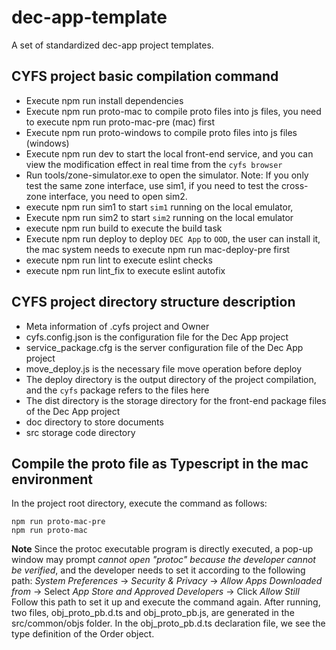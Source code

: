 # dec-app-template

A set of standardized dec-app project templates.

## CYFS project basic compilation command

-   Execute npm run install dependencies
-   Execute npm run proto-mac to compile proto files into js files, you need to execute npm run proto-mac-pre (mac) first
-   Execute npm run proto-windows to compile proto files into js files (windows)
-   Execute npm run dev to start the local front-end service, and you can view the modification effect in real time from the `cyfs browser`
-   Run tools/zone-simulator.exe to open the simulator. Note: If you only test the same zone interface, use sim1, if you need to test the cross-zone interface, you need to open sim2.
-   execute npm run sim1 to start `sim1` running on the local emulator,
-   Execute npm run sim2 to start `sim2` running on the local emulator
-   execute npm run build to execute the build task
-   Execute npm run deploy to deploy `DEC App` to `OOD`, the user can install it, the mac system needs to execute npm run mac-deploy-pre first
-   execute npm run lint to execute eslint checks
-   execute npm run lint_fix to execute eslint autofix

## CYFS project directory structure description

-   Meta information of .cyfs project and Owner
-   cyfs.config.json is the configuration file for the Dec App project
-   service_package.cfg is the server configuration file of the Dec App project
-   move_deploy.js is the necessary file move operation before deploy
-   The deploy directory is the output directory of the project compilation, and the `cyfs` package refers to the files here
-   The dist directory is the storage directory for the front-end package files of the Dec App project
-   doc directory to store documents
-   src storage code directory

## Compile the proto file as Typescript in the mac environment

In the project root directory, execute the command as follows:

```shell
npm run proto-mac-pre
npm run proto-mac
```

**Note** Since the protoc executable program is directly executed, a pop-up window may prompt _cannot open "protoc" because the developer cannot be verified_, and the developer needs to set it according to the following path:
_System Preferences_ -> _Security & Privacy_ -> _Allow Apps Downloaded from_ -> Select _App Store and Approved Developers_ -> Click _Allow Still_
Follow this path to set it up and execute the command again.
After running, two files, obj_proto_pb.d.ts and obj_proto_pb.js, are generated in the src/common/objs folder. In the obj_proto_pb.d.ts declaration file, we see the type definition of the Order object.
